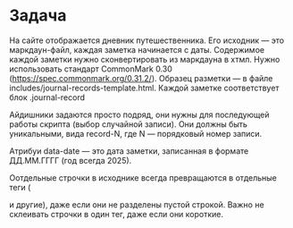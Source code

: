# Задача

На сайте отображается дневник путешественника. Его исходник — это маркдаун-файл, каждая заметка начинается с даты. Содержимое каждой заметки нужно сконвертировать из маркдауна в хтмл. Нужно использовать стандарт CommonMark 0.30 (https://spec.commonmark.org/0.31.2/). Образец разметки — в файле includes/journal-records-template.html. Каждой заметке соответствует блок .journal-record

Айдишники задаются просто подряд, они нужны для последующей работы скрипта (выбор случайной записи). Они должны быть уникальными, вида record-N, где N — порядковый номер записи.

Атрибуи data-date — это дата заметки, записанная в формате ДД.ММ.ГГГГ (год всегда 2025).

Оотдельные строчки в исходнике всегда превращаются в отдельные теги (<p> и другие), даже если они не разделены пустой строкой. Важно не склеивать строчки в один тег, даже если они короткие.

